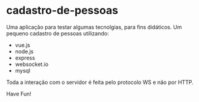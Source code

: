 # cadastro-de-pessoas
Uma aplicação para testar algumas tecnolgias, para fins didáticos. 
Um pequeno cadastro de pessoas utilizando: 

* vue.js 
* node.js 
* express 
* websocket.io
* mysql

Toda a interação com o servidor é feita pelo protocolo WS e não por HTTP.

Have Fun!
